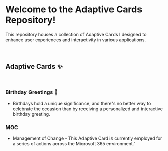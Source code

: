 <h1>Welcome to the Adaptive Cards Repository!&nbsp;</h1>

<p>This repository houses a collection of Adaptive Cards I designed to enhance user experiences and interactivity in various applications.<br />
<br />
&nbsp;</p>

<h2>Adaptive Cards&nbsp;✨</h2>

<p>&nbsp;</p>

<h3>Birthday Greetings&nbsp;🍰</h3>

<ul>
	<li>Birthdays hold a unique significance, and there&#39;s no better way to celebrate the occasion than by receiving a personalized and interactive birthday greeting.</li>
</ul>

<h3>MOC&nbsp;</h3>

<ul>
	<li>Management of Change - This Adaptive Card is currently employed for a series of actions across the Microsoft 365 environment.&quot;</li>
</ul>

<p>&nbsp;</p>

<p>&nbsp;</p>
